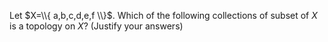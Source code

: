 Let $X=\\{ a,b,c,d,e,f \\}$. Which of the following collections of subset of $X$ is a topology on $X$? (Justify your answers)